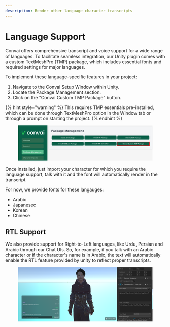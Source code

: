 ```yaml
---
description: Render other language character transcripts
---
```


# Language Support

Convai offers comprehensive transcript and voice support for a wide range of languages. To facilitate seamless integration, our Unity plugin comes with a custom TextMeshPro (TMP) package, which includes essential fonts and required settings for major languages.

To implement these language-specific features in your project:

1. Navigate to the Convai Setup Window within Unity.
2. Locate the Package Management section.
3. Click on the "Convai Custom TMP Package" button.

{% hint style="warning" %}
This requires TMP essentials pre-installed, which can be done through TextMeshPro option in the Window tab or through a prompt on starting the project.&#x20;
{% endhint %}

<figure><img src="../../../.gitbook/assets/Doc.png" alt=""><figcaption></figcaption></figure>

Once installed, just import your character for which you require the language support, talk with it and the font will automatically render in the transcript.

For now, we provide fonts for these langauges:

* Arabic
* Japanesec
* Korean
* Chinese

## RTL Support

We also provide support for Right-to-Left languages, like Urdu, Persian and Arabic through our Chat UIs.  So, for example, if you talk with an Arabic character or if the character's name is in Arabic, the text will automatically enable the RTL feature provided by unity to reflect proper transcripts.

<figure><img src="../../../.gitbook/assets/image.png" alt=""><figcaption></figcaption></figure>
